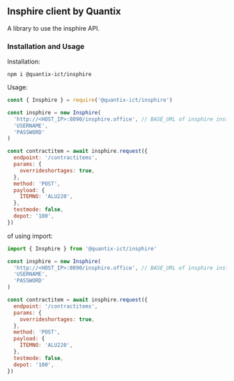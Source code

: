 ## Insphire client by Quantix

A library to use the insphire API.

### Installation and Usage

Installation:

```console
npm i @quantix-ict/insphire
```

Usage:

```javascript
const { Insphire } = require('@quantix-ict/insphire')

const insphire = new Insphire(
  'http://<HOST_IP>:8090/insphire.office', // BASE_URL of insphire installation.
  'USERNAME',
  'PASSWORD'
)

const contractitem = await insphire.request({
  endpoint: '/contractitems',
  params: {
    overrideshortages: true,
  },
  method: 'POST',
  payload: {
    ITEMNO: 'ALU220',
  },
  testmode: false,
  depot: '100',
})
```

of using import:

```javascript
import { Insphire } from '@quantix-ict/insphire'

const insphire = new Insphire(
  'http://<HOST_IP>:8090/insphire.office', // BASE_URL of insphire installation.
  'USERNAME',
  'PASSWORD'
)

const contractitem = await insphire.request({
  endpoint: '/contractitems',
  params: {
    overrideshortages: true,
  },
  method: 'POST',
  payload: {
    ITEMNO: 'ALU220',
  },
  testmode: false,
  depot: '100',
})
```
